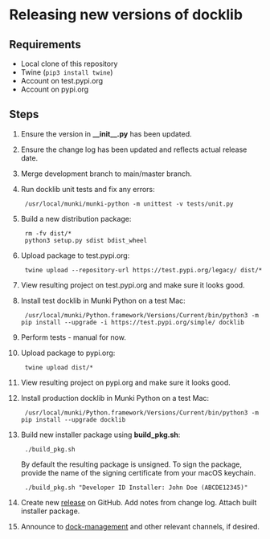 # Releasing new versions of docklib

## Requirements

- Local clone of this repository
- Twine (`pip3 install twine`)
- Account on test.pypi.org
- Account on pypi.org

## Steps

1. Ensure the version in __\_\_init\_\_.py__ has been updated.

1. Ensure the change log has been updated and reflects actual release date.

1. Merge development branch to main/master branch.

1. Run docklib unit tests and fix any errors:

        /usr/local/munki/munki-python -m unittest -v tests/unit.py

1. Build a new distribution package:

        rm -fv dist/*
        python3 setup.py sdist bdist_wheel

1. Upload package to test.pypi.org:

        twine upload --repository-url https://test.pypi.org/legacy/ dist/*

1. View resulting project on test.pypi.org and make sure it looks good.

1. Install test docklib in Munki Python on a test Mac:

        /usr/local/munki/Python.framework/Versions/Current/bin/python3 -m pip install --upgrade -i https://test.pypi.org/simple/ docklib

1. Perform tests - manual for now.

1. Upload package to pypi.org:

        twine upload dist/*

1. View resulting project on pypi.org and make sure it looks good.

1. Install production docklib in Munki Python on a test Mac:

        /usr/local/munki/Python.framework/Versions/Current/bin/python3 -m pip install --upgrade docklib

1. Build new installer package using __build_pkg.sh__:

        ./build_pkg.sh

    By default the resulting package is unsigned. To sign the package, provide the name of the signing certificate from your macOS keychain.

        ./build_pkg.sh "Developer ID Installer: John Doe (ABCDE12345)"

1. Create new [release](https://github.com/homebysix/docklib/releases) on GitHub. Add notes from change log. Attach built installer package.

1. Announce to [dock-management](https://macadmins.slack.com/archives/C17NRH534) and other relevant channels, if desired.
